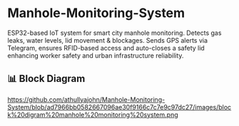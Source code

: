 # Manhole-Monitoring-System
ESP32-based IoT system for smart city manhole monitoring. Detects gas leaks, water levels, lid movement &amp; blockages. Sends GPS alerts via Telegram, ensures RFID-based access and auto-closes a safety lid enhancing worker safety and urban infrastructure reliability.

## 📊 Block Diagram
https://github.com/athullyajohn/Manhole-Monitoring-System/blob/ad7966bb0582667096ae30f9166c7c7e9c97dc27/images/block%20digram%20manhole%20monitoring%20system.png
